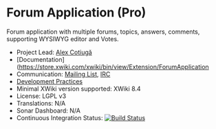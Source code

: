 # Forum Application (Pro)

Forum application with multiple forums, topics, answers, comments, supporting WYSIWYG editor and Votes.

* Project Lead: [Alex Cotiugă](https://github.com/acotiuga)
* [Documentation](https://store.xwiki.com/xwiki/bin/view/Extension/ForumApplication
* Communication: [Mailing List](http://dev.xwiki.org/xwiki/bin/view/Community/MailingLists>), [IRC]( http://dev.xwiki.org/xwiki/bin/view/Community/IRC)
* [Development Practices](http://dev.xwiki.org)
* Minimal XWiki version supported: XWiki 8.4
* License: LGPL v3
* Translations: N/A
* Sonar Dashboard: N/A
* Continuous Integration Status: [![Build Status](http://ci.xwikisas.com/view/All/job/xwikisas/job/application-forum/job/master/badge/icon)](http://ci.xwikisas.com/view/All/job/xwikisas/job/application-forum/job/master/)
